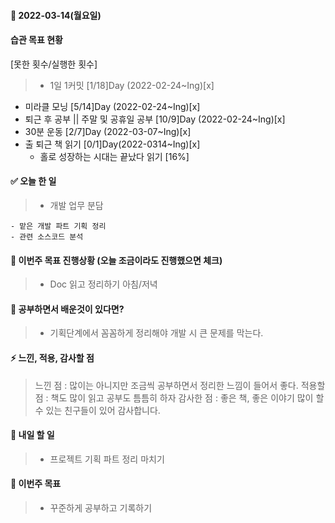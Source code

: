 #### 📆 2022-03-14(월요일)

#### 습관 목표 현황

[못한 횟수/실행한 횟수]

> - 1일 1커밋 [1/18]Day (2022-02-24~Ing)[x]

- 미라클 모닝 [5/14]Day (2022-02-24~Ing)[x]
- 퇴근 후 공부 || 주말 및 공휴일 공부 [10/9]Day (2022-02-24~Ing)[x]
- 30분 운동 [2/7]Day (2022-03-07~Ing)[x]
- 출 퇴근 책 읽기 [0/1]Day(2022-0314~Ing)[x]
  - 홀로 성장하는 시대는 끝났다 읽기 [16%]

#### ✅ 오늘 한 일

> - 개발 업무 분담

    - 맡은 개발 파트 기획 정리
    - 관련 소스코드 분석

#### 🐎 이번주 목표 진행상황 (오늘 조금이라도 진행했으면 체크)

> - Doc 읽고 정리하기 아침/저녁

#### 🤔 공부하면서 배운것이 있다면?

> - 기획단계에서 꼼꼼하게 정리해야 개발 시 큰 문제를 막는다.

#### ⚡ 느낀, 적용, 감사할 점

> 느낀 점 : 많이는 아니지만 조금씩 공부하면서 정리한 느낌이 들어서 좋다.
> 적용할 점 : 책도 많이 읽고 공부도 틈틈히 하자
> 감사한 점 : 좋은 책, 좋은 이야기 많이 할 수 있는 친구들이 있어 감사합니다.

#### 🚀 내일 할 일

> - 프로젝트 기획 파트 정리 마치기

#### 🎯 이번주 목표

> - 꾸준하게 공부하고 기록하기
